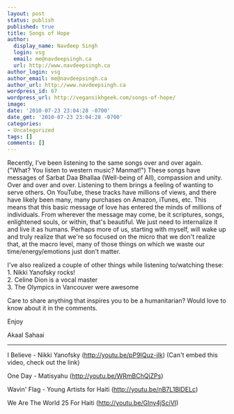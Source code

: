 ```yaml
---
layout: post
status: publish
published: true
title: Songs of Hope
author:
  display_name: Navdeep Singh
  login: vsg
  email: me@navdeepsingh.ca
  url: http://www.navdeepsingh.ca
author_login: vsg
author_email: me@navdeepsingh.ca
author_url: http://www.navdeepsingh.ca
wordpress_id: 67
wordpress_url: http://vegansikhgeek.com/songs-of-hope/
image: 
date: '2010-07-23 23:04:28 -0700'
date_gmt: '2010-07-23 23:04:28 -0700'
categories:
- Uncategorized
tags: []
comments: []
---
```

<p>Recently, I've been listening to the same songs over and over again. ("What? You listen to western music? Manmat!") These songs have messages of Sarbat Daa Bhallaa (Well-being of All), compassion and unity. Over and over and over. Listening to them brings a feeling of wanting to serve others. On YouTube, these tracks have millions of views, and there have likely been many, many purchases on Amazon, iTunes, etc. This means that this basic message of love has entered the minds of millions of individuals. From wherever the message may come, be it scriptures, songs, enlightened souls, or within, that's beautiful. We just need to internalize it and live it as humans. Perhaps more of us, starting with myself, will wake up and truly realize that we're so focused on the micro that we don't realize that, at the macro level, many of those things on which we waste our time/energy/emotions just don't matter.</p>
<p>I've also realized a couple of other things while listening to/watching these:<br />
1. Nikki Yanofsky rocks!<br />
2. Celine Dion is a vocal master<br />
3. The Olympics in Vancouver were awesome</p>
<p>Care to share anything that inspires you to be a humanitarian? Would love to know about it in the comments.</p>
<p>Enjoy</p>
<p>Akaal Sahaai</p>
<hr>I Believe - Nikki Yanofsky (<a href="http://youtu.be/pP9IQuz-jlk" target="_self">http://youtu.be/pP9IQuz-jlk</a>) (Can't embed this video, check out the link)</p>
<p>One Day - Matisyahu (<a href="http://youtu.be/WRmBChQjZPs" target="_self">http://youtu.be/WRmBChQjZPs</a>)</p>
<p>Wavin' Flag - Young Artists for Haiti (<a href="http://youtu.be/nB7L1BIDELc" target="_blank">http://youtu.be/nB7L1BIDELc</a>)</p>
<p>We Are The World 25 For Haiti (<a href="http://youtu.be/Glny4jSciVI" target="_blank">http://youtu.be/Glny4jSciVI</a>)</p>
